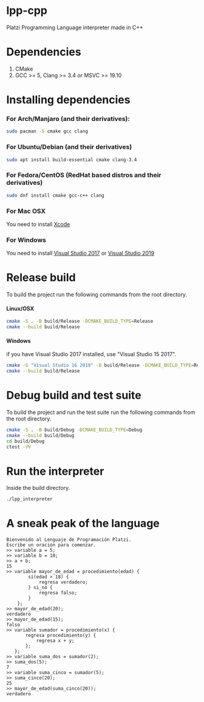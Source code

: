 # lpp-cpp
Platzi Programming Language interpreter made in C++

# Dependencies
1. CMake
2. GCC >= 5, Clang >= 3.4 or MSVC >= 19.10

# Installing dependencies
### For Arch/Manjaro (and their derivatives):
```bash
sudo pacman -S cmake gcc clang
```

### For Ubuntu/Debian (and their derivatives)
```bash
sudo apt install build-essential cmake clang-3.4
```
### For Fedora/CentOS (RedHat based distros and their derivatives)
```bash
sudo dnf install cmake gcc-c++ clang
```
### For Mac OSX
You need to install [Xcode](https://developer.apple.com/xcode/ "Xcode")
### For Windows
You need to install [Visual Studio 2017](https://visualstudio.microsoft.com/es/vs/older-downloads/ "Visual Studio 2017") or [Visual Studio 2019](https://visualstudio.microsoft.com/es/vs/whatsnew/ "Visual Studio 2019")

# Release build
To build the project run the following commands from the root directory.
#### Linux/OSX
```bash
cmake -S . -B build/Release -DCMAKE_BUILD_TYPE=Release
cmake --build build/Release
```
#### Windows
if you have Visual Studio 2017 installed, use "Visual Studio 15 2017".
```bash
cmake -G "Visual Studio 16 2019" -B build/Release -DCMAKE_BUILD_TYPE=Release
cmake --build build/Release
```
# Debug build and test suite

To build the project and run the test suite run the following commands from
the root directory.

```bash
cmake -S . -B build/Debug -DCMAKE_BUILD_TYPE=Debug
cmake --build build/Debug
cd build/Debug
ctest -VV
```
# Run the interpreter
Inside the build directory.
```bash
./lpp_interpreter
```

# A sneak peak of the language
```
Bienvenido al Lenguaje de Programación Platzi.
Escribe un oración para comenzar.
>> variable a = 5;
>> variable b = 10;
>> a + b;
15
>> variable mayor_de_edad = procedimiento(edad) {
        si(edad > 18) { 
            regresa verdadero;
        } si_no {
            regresa falso;
        }
    };
>> mayor_de_edad(20);
verdadero
>> mayor_de_edad(15);
falso
>> variable sumador = procedimiento(x) {
       regresa procedimiento(y) {
           regresa x + y;
       };
   };
>> variable suma_dos = sumador(2);
>> suma_dos(5);
7
>> variable suma_cinco = sumador(5);
>> suma_cinco(20);
25
>> mayor_de_edad(suma_cinco(20));
verdadero
```
